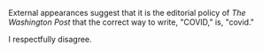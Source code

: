 External appearances suggest that it is the editorial policy of *The Washington
Post* that the correct way to write, "COVID," is, "covid."

I respectfully disagree.
